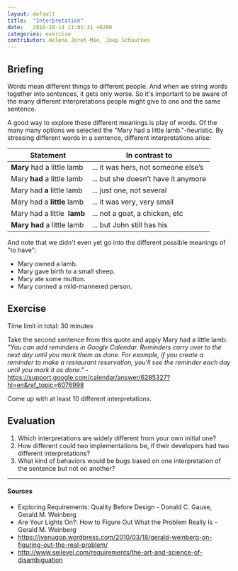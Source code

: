 ```yaml
---
layout: default
title:  "Interpretation"
date:   2016-10-14 11:01:31 +0200
categories: exercise
contributor: Helena Jeret-Mäe, Joep Schuurkes
---
```


## Briefing
Words mean different things to different people. And when we string words together into sentences, it gets only worse. So it's important to be aware of the many different interpretations people might give to one and the same sentence.

A good way to explore these different meanings is play of words. Of the many many options we selected the "Mary had a little lamb."-heuristic. By stressing different words in a sentence, different interpretations arise:

|Statement                   |In contrast to                       |
|----------------------------|-------------------------------------|
|**Mary**​ had a little lamb  |... it was hers, not someone else’s  |
|Mary  **had**​ a little lamb |... but she doesn’t have it anymore  |
|Mary had ​**a**  little lamb |... just one, not several            |
|Mary had a **little**​ lamb  |... it was very, very small          |
|Mary had a little ​ **lamb** |... not a goat, a chicken, etc       |
|**Mary had**​ a little lamb  |... but John still has his           |

And note that we didn't even yet go into the different possible meanings of "to have":

- Mary owned a lamb.
- Mary gave birth to a small sheep.
- Mary ate some mutton.
- Mary conned a mild-mannered person.

## Exercise
Time limit in total: 30 minutes

Take the second sentence from this quote and apply Mary had a little lamb:
_"You can add reminders in Google Calendar. Reminders carry over to the next day until you mark them as done. For example, if you create a reminder to make a restaurant reservation, you'll see the reminder each day until you mark it as done."_ - https://support.google.com/calendar/answer/6285327?hl=en&ref_topic=6076998

Come up with at least 10 different interpretations.

## Evaluation
1. Which interpretations are widely different from your own initial one?
1. How different could two implementations be, if their developers had two different interpretations?
1. What kind of behaviors would be bugs based on one interpretation of the sentence but not on another?

---

#### Sources
- Exploring Requirements: Quality Before Design - Donald C. Gause, Gerald M. Weinberg
- Are Your Lights On?: How to Figure Out What the Problem Really Is - Gerald M. Weinberg
- https://jvenugop.wordpress.com/2010/03/18/gerald-weinberg-on-figuring-out-the-real-problem/
- http://www.seilevel.com/requirements/the-art-and-science-of-disambiguation
